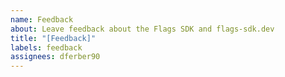 ```yaml
---
name: Feedback
about: Leave feedback about the Flags SDK and flags-sdk.dev
title: "[Feedback]"
labels: feedback
assignees: dferber90
---
```


<!-- Add your feedback around the Flags SDK and flags-sdk.dev here. Note that all feedback is public. -->
